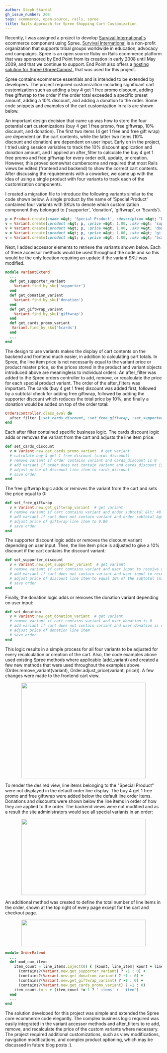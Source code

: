 ```yaml
---
author: Steph Skardal
gh_issue_number: 208
tags: ecommerce, open-source, rails, spree
title: Rails Approach for Spree Shopping Cart Customization
---
```


Recently, I was assigned a project to develop [Survival International's](http://shop.survivalinternational.org/) ecommerce component using Spree. [Survival International](http://www.survivalinternational.org/) is a non-profit organization that supports tribal groups worldwide in education, advocacy and campaigns. Spree is an open source Ruby on Rails ecommerce platform that was sponsored by End Point from its creation in early 2008 until May 2009, and that we continue to support. End Point also offers a [hosting solution for Spree (SpreeCamps)](http://www.spreecamps.com/), that was used for this project.

Spree contains ecommerce essentials and is intended to be extended by developers. The project required customization including significant cart customization such as adding a buy 4 get 1 free promo discount, adding free giftwrap to the order if the order total exceeded a specific preset amount, adding a 10% discount, and adding a donation to the order. Some code snippets and examples of the cart customization in rails are shown below.

An important design decision that came up was how to store the four potential cart customizations (buy 4 get 1 free promo, free giftwrap, 10% discount, and donation). The first two items (4 get 1 free and free gift wrap) are dependent on the cart contents, while the latter two items (10% discount and donation) are dependent on user input. Early on in the project, I tried using session variables to track the 10% discount application and donation amount, and I applied an after_filter to calculate the buy 4 get 1 free promo and free giftwrap for every order edit, update, or creation. However, this proved somewhat cumbersome and required that most Rails views be edited (frontend and backend) to show the correct cart contents. After discussing the requirements with a coworker, we came up with the idea of using a single product with four variants to track each of the customization components.

I created a migration file to introduce the following variants similar to the code shown below. A single product by the name of 'Special Product' contained four variants with SKUs to denote which customization component they belonged to ('supporter', 'donation', 'giftwrap', or '5cards').

```ruby
p = Product.create(:name =&gt; 'Special Product', :description =&gt; "Discounts, Donations, Promotions", :master_price =&gt; 1.00)
v = Variant.create(:product =&gt; p, :price =&gt; 1.00, :sku =&gt; 'supporter') # 10% discount
v = Variant.create(:product =&gt; p, :price =&gt; 1.00, :sku =&gt; 'donation')  # donation
v = Variant.create(:product =&gt; p, :price =&gt; 1.00, :sku =&gt; 'giftwrap')  # free giftwrap
v = Variant.create(:product =&gt; p, :price =&gt; 1.00, :sku =&gt; '5cards')    # buy 4 get 1 free discount
```

Next, I added accessor elements to retrieve the variants shown below. Each of these accessor methods would be used throughout the code and so this would be the only location requiring an update if the variant SKU was modified.

```ruby
module VariantExtend
  ...
  def get_supporter_variant
    Variant.find_by_sku('supporter')
  end
  def get_donation_variant
    Variant.find_by_sku('donation')
  end
  def get_giftwrap_variant
    Variant.find_by_sku('giftwrap')
  end
  def get_cards_promo_variant
   Variant.find_by_sku('5cards')
  end
  ...
end
```

The design to use variants makes the display of cart contents on the backend and frontend much easier, in addition to calculating cart totals. In Spree, the line item price is not necessarily equal to the variant price or product master price, so the prices stored in the product and variant objects introduced above are meaningless to individual orders. An after_filter was added to the Spree orders controller to add, remove, or recalculate the price for each special product variant. The order of the after_filters was important. The cards (buy 4 get 1 free) discount was added first, followed by a subtotal check for adding free giftwrap, followed by adding the supporter discount which reduces the total price by 10%, and finally a donation would be added on top of the order total:

```ruby
OrdersController.class_eval do
  after_filter [:set_cards_discount, :set_free_giftwrap, :set_supporter_discount, :set_donation], :only =&gt; [:create, :edit, :update]
end
```

Each after filter contained specific business logic. The cards discount logic adds or removes the variant from the cart and adjusts the line item price:

```ruby
def set_cards_discount
  v = Variant.new.get_cards_promo_variant  # get variant
  # calculate buy 4 get 1 free discount (cards_discount)
  # remove variant if order contains variant and cards_discount is 0
  # add variant if order does not contain variant and cards_discount is not 0
  # adjust price of discount line item to cards_discount
  # save order
end
```

The free giftwrap logic adds or removes the variant from the cart and sets the price equal to 0:

```ruby
def set_free_giftwrap
  v = Variant.new.get_giftwrap_variant  # get variant
  # remove variant if cart contains variant and order subtotal &lt; 40
  # add variant if cart does not contain variant and order subtotal &gt;= 40
  # adjust price of giftwrap line item to 0.00
  # save order
end
```

The supporter discount logic adds or removes the discount variant depending on user input. Then, the line item price is adjusted to give a 10% discount if the cart contains the discount variant:

```ruby
def set_supporter_discount
  v = Variant.new.get_supporter_variant  # get variant
  # remove variant if cart contains variant and user input to receive discount is 'No'
  # add variant if cart does not contain variant and user input to receive discount is 'Yes'
  # adjust price of discount line item to equal 10% of the subtotal (minus existing donation)
  # save order
end
```

Finally, the donation logic adds or removes the donation variant depending on user input:

```ruby
def set_donation
  v = Variant.new.get_donation_variant  # get variant
  # remove variant if cart contains variant and user donation is 0
  # add variant if cart does not contain variant and user donation is not 0
  # adjust price of donation line item
  # save order
end
```

This logic results in a simple process for all four variants to be adjusted for every recalculation or creation of the cart. Also, the code examples above used existing Spree methods where applicable (add_variant) and created a few new methods that were used throughout the examples above (Order.remove_variant(variant), Order.adjust_price(variant, price)). A few changes were made to the frontend cart view.

<a href="http://1.bp.blogspot.com/_wWmWqyCEKEs/StOpfpZx4bI/AAAAAAAACPo/7bxY192QOz8/s1600-h/survival1.png" onblur="try {parent.deselectBloggerImageGracefully();} catch(e) {}"><img alt="" border="0" id="BLOGGER_PHOTO_ID_5391839540047634866" src="/blog/2009/10/12/rails-approach-to-spree-shopping-cart/image-0.png" style="display:block; margin:0px auto 10px; text-align:center;cursor:pointer; cursor:hand;width: 400px; height: 307px;"/></a>

To render the desired view, line items belonging to the "Special Product" were not displayed in the default order line display. The buy 4 get 1 free promo and free giftwrap were added below the default line order items. Donations and discounts were shown below the line items in order of how they are applied to the order. The backend views were not modified and as a result the site administrators would see all special variants in an order:

<a href="http://1.bp.blogspot.com/_wWmWqyCEKEs/StOpf3YE6vI/AAAAAAAACPw/IMjVC7LWGbI/s1600-h/survival2.png" onblur="try {parent.deselectBloggerImageGracefully();} catch(e) {}"><img alt="" border="0" id="BLOGGER_PHOTO_ID_5391839543798590194" src="/blog/2009/10/12/rails-approach-to-spree-shopping-cart/image-0.png" style="display:block; margin:0px auto 10px; text-align:center;cursor:pointer; cursor:hand;width: 400px; height: 245px;"/></a>

An additional method was created to define the total number of line items in the order, shown at the top right of every page except for the cart and checkout page.

<a href="http://1.bp.blogspot.com/_wWmWqyCEKEs/StOpgbiGEQI/AAAAAAAACP4/F_ebUth-jFM/s1600-h/survival3.png" onblur="try {parent.deselectBloggerImageGracefully();} catch(e) {}"><img alt="" border="0" id="BLOGGER_PHOTO_ID_5391839553504284930" src="/blog/2009/10/12/rails-approach-to-spree-shopping-cart/image-0.png" style="display:block; margin:0px auto 10px; text-align:center;cursor:pointer; cursor:hand;width: 400px; height: 85px;"/></a>

```ruby
module OrderExtend
  ...
  def mod_num_items
    item_count = line_items.inject(0) { |kount, line_item| kount + line_item.quantity } +
      (contains?(Variant.new.get_supporter_variant) ? -1 : 0) +
      (contains?(Variant.new.get_donation_variant) ? -1 : 0) +
      (contains?(Variant.new.get_giftwrap_variant) ? -1 : 0) +
      (contains?(Variant.new.get_cards_promo_variant) ? -1 : 0)
    item_count.to_s + (item_count != 1 ? ' items' : ' item')
  end
  ...
end
```

The solution developed for this project was simple and extended the Spree core ecommerce code elegantly. The complex business logic required was easily integrated in the variant accessor methods and after_filters to re add, remove, and recalculate the price of the custom variants where necessary. The project required additional customizations, such as view modifications, navigation modifications, and complex product optioning, which may be discussed in future blog posts :).
